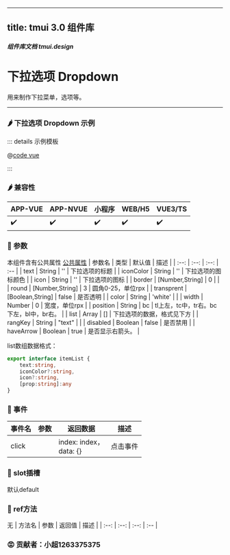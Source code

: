 <!--
 * @Autor: 小超1263375375
 * @Date: 2022-06-17 15:25:35
 * @LastEditors: 小超1263375375
 * @LastEditTime: 2022-06-18 10:53:08
 * @FilePath: \tm-vuetify-for-vue3\tmuidocs\doc\com\Dropdown.md
 * @Description: 
 * 
 * Copyright (c) 2022 by 小超1263375375, All Rights Reserved. 
-->
---
title: tmui 3.0 组件库
---

<dirtoc></dirtoc>

##### 组件库文档 tmui.design

# 下拉选项 Dropdown
用来制作下拉菜单，选项等。

---

### :hot_pepper: 下拉选项 Dropdown 示例

<webview url="https://tmui.design/h5/#/pages/daohang/dropdown"></webview>

::: details 示例模板

@[code vue](pages/daohang/dropdown.nvue)

:::

### :hot_pepper: 兼容性

| APP-VUE | APP-NVUE | 小程序 | WEB/H5 | VUE3/TS |
| --- | --- | --- | --- | --- |
| :heavy_check_mark: | :heavy_check_mark: | :heavy_check_mark: | :heavy_check_mark: | :heavy_check_mark: |

### :seedling: 参数
本组件含有公共属性 [公共属性](/doc/spec/组件公共样式.md)
| 参数名 | 类型 | 默认值 | 描述 |
| :--: | :--: | :--: | :-- |
| text | String | '' | 下拉选项的标题 |
| iconColor | String | '' | 下拉选项的图标颜色 |
| icon | String | '' | 下拉选项的图标 |
| border | [Number,String] | 0 |  |
| round | [Number,String] | 3 | 圆角0-25，单位rpx |
| transprent | [Boolean,String] | false | 是否透明 |
| color | String | 'white' |  |
| width | Number | 0 | 宽度，单位rpx |
| position | String | bc | tl上左，tc中，tr右。bc下左，bl中，br右。 |
| list | Array | [] | 下拉选项的数据，格式见下方 |
| rangKey | String | "text" |  |
| disabled | Boolean | false | 是否禁用 |
| haveArrow | Boolean | true | 是否显示右箭头。 |

list数组数据格式：
```ts
export interface itemList {
    text:string,
    iconColor?:string,
    icon?:string,
    [prop:string]:any
}
```

### :rose: 事件
| 事件名 | 参数 | 返回数据 | 描述 |
| --- | --- | --- | --- |
| click |  | index: index，<br>data: {} | 点击事件 |


### :corn: slot插槽

默认default

### :green_salad: ref方法
无
| 方法名 | 参数 | 返回值 | 描述 |
| :--: | :--: | :--: | :-- |

### :rage: 贡献者：小超1263375375


